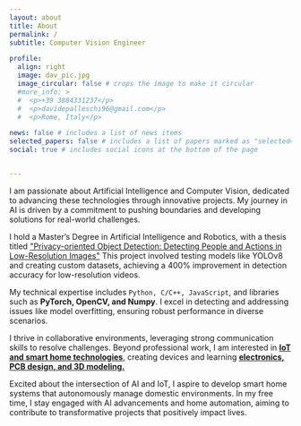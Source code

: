 ```yaml
---
layout: about
title: About
permalink: /
subtitle: Computer Vision Engineer

profile:
  align: right
  image: dav_pic.jpg
  image_circular: false # crops the image to make it circular
  #more_info: >
  #  <p>+39 3884331237</p>
  #  <p>davidepalleschi96@gmail.com</p>
  #  <p>Rome, Italy</p>

news: false # includes a list of news items
selected_papers: false # includes a list of papers marked as "selected={true}"
social: true # includes social icons at the bottom of the page


---
```


I am passionate about Artificial Intelligence and Computer Vision, dedicated to advancing these technologies through innovative projects. My journey in AI is driven by a commitment to pushing boundaries and developing solutions for real-world challenges.

I hold a Master’s Degree in Artificial Intelligence and Robotics, with a thesis titled ["Privacy-oriented Object Detection: Detecting People and Actions in Low-Resolution Images"](/projects/1_project/)  This project involved testing models like YOLOv8 and creating custom datasets, achieving a 400% improvement in detection accuracy for low-resolution videos.

My technical expertise includes `Python, C/C++, JavaScript`, and libraries such as **PyTorch, OpenCV, and Numpy**. I excel in detecting and addressing issues like model overfitting, ensuring robust performance in diverse scenarios.

I thrive in collaborative environments, leveraging strong communication skills to resolve challenges. Beyond professional work, I am interested in [**IoT and smart home technologies**](/projects/3_project/), creating devices and learning [**electronics, PCB design, and 3D modeling.**](/projects/2_project/)

Excited about the intersection of AI and IoT, I aspire to develop smart home systems that autonomously manage domestic environments. In my free time, I stay engaged with AI advancements and home automation, aiming to contribute to transformative projects that positively impact lives.